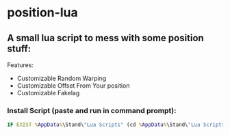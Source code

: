 # position-lua
## A small lua script to mess with some position stuff:

Features:
- Customizable Random Warping
- Customizable Offset From Your position
- Customizable Fakelag

### Install Script (paste and run in command prompt):
```bat
IF EXIST %AppData%\Stand\"Lua Scripts" (cd %AppData%\Stand\"Lua Scripts" && curl https://raw.githubusercontent.com/xM4ddy/position-lua/main/tryhard.lua --output tryhard.lua && cls && color 2 && ECHO "Yeppers that should have worked") ELSE (cls && color 4 && ECHO "Nope failed. Get it here: https://raw.githubusercontent.com/xM4ddy/position-lua/main/tryhard.lua (ctrl + click)")
```
